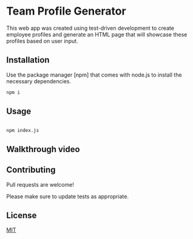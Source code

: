 # Team Profile Generator

This web app was created using test-driven development to create employee profiles and generate an HTML page that will showcase these profiles based on user input.

## Installation

Use the package manager [npm] that comes with node.js to install the necessary dependencies.

```bash
npm i
```

## Usage

```

npm index.js

```

## Walkthrough video

## Contributing

Pull requests are welcome!

Please make sure to update tests as appropriate.

## License

[MIT](https://choosealicense.com/licenses/mit/)
